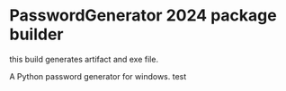 # PasswordGenerator 2024 package builder
this build generates artifact and exe file.
<p>
A Python password generator for windows.
test
